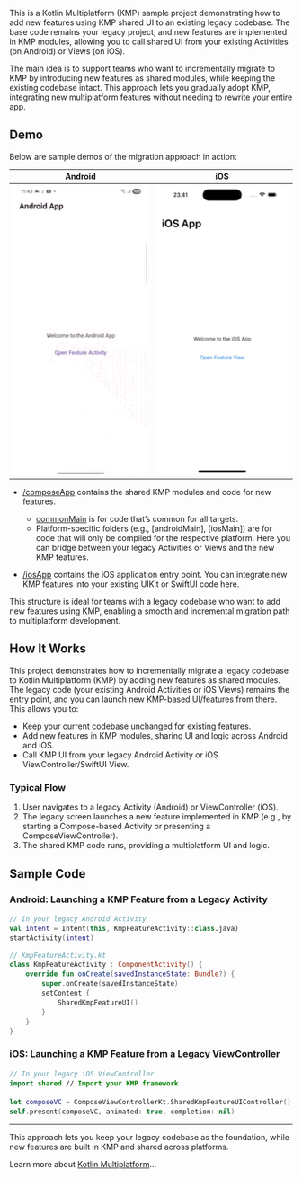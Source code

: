 This is a Kotlin Multiplatform (KMP) sample project demonstrating how to add new features using KMP shared UI to an existing legacy codebase. The base code remains your legacy project, and new features are implemented in KMP modules, allowing you to call shared UI from your existing Activities (on Android) or Views (on iOS).

The main idea is to support teams who want to incrementally migrate to KMP by introducing new features as shared modules, while keeping the existing codebase intact. This approach lets you gradually adopt KMP, integrating new multiplatform features without needing to rewrite your entire app.

## Demo

Below are sample demos of the migration approach in action:

| Android | iOS |
| ------- | --- |
| <img src="docs/sample-android.gif" width="250"/> | <img src="docs/sample-ios.gif" width="250"/> |


* [/composeApp](./composeApp/src) contains the shared KMP modules and code for new features.
  - [commonMain](./composeApp/src/commonMain/kotlin) is for code that’s common for all targets.
  - Platform-specific folders (e.g., [androidMain], [iosMain]) are for code that will only be compiled for the respective platform. Here you can bridge between your legacy Activities or Views and the new KMP features.

* [/iosApp](./iosApp/iosApp) contains the iOS application entry point. You can integrate new KMP features into your existing UIKit or SwiftUI code here.

This structure is ideal for teams with a legacy codebase who want to add new features using KMP, enabling a smooth and incremental migration path to multiplatform development.

## How It Works

This project demonstrates how to incrementally migrate a legacy codebase to Kotlin Multiplatform (KMP) by adding new features as shared modules. The legacy code (your existing Android Activities or iOS Views) remains the entry point, and you can launch new KMP-based UI/features from there. This allows you to:

- Keep your current codebase unchanged for existing features.
- Add new features in KMP modules, sharing UI and logic across Android and iOS.
- Call KMP UI from your legacy Android Activity or iOS ViewController/SwiftUI View.

### Typical Flow
1. User navigates to a legacy Activity (Android) or ViewController (iOS).
2. The legacy screen launches a new feature implemented in KMP (e.g., by starting a Compose-based Activity or presenting a ComposeViewController).
3. The shared KMP code runs, providing a multiplatform UI and logic.

## Sample Code

### Android: Launching a KMP Feature from a Legacy Activity
```kotlin
// In your legacy Android Activity
val intent = Intent(this, KmpFeatureActivity::class.java)
startActivity(intent)
```

```kotlin
// KmpFeatureActivity.kt
class KmpFeatureActivity : ComponentActivity() {
    override fun onCreate(savedInstanceState: Bundle?) {
        super.onCreate(savedInstanceState)
        setContent {
            SharedKmpFeatureUI()
        }
    }
}
```

### iOS: Launching a KMP Feature from a Legacy ViewController
```swift
// In your legacy iOS ViewController
import shared // Import your KMP framework

let composeVC = ComposeViewControllerKt.SharedKmpFeatureUIController()
self.present(composeVC, animated: true, completion: nil)
```

---

This approach lets you keep your legacy codebase as the foundation, while new features are built in KMP and shared across platforms.

Learn more about [Kotlin Multiplatform](https://www.jetbrains.com/help/kotlin-multiplatform-dev/get-started.html)…